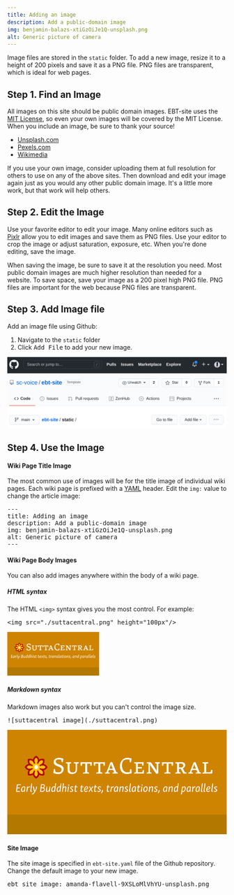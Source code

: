 ```yaml
---
title: Adding an image
description: Add a public-domain image
img: benjamin-balazs-xtiGzOiJe1Q-unsplash.png
alt: Generic picture of camera
---
```


Image files are stored in the <code>static</code> folder.
To add a new image, resize it to a height of 200 pixels and
save it as a PNG file. PNG files are transparent, which 
is ideal for web pages.

## Step 1. Find an Image 
All images on this site should be public domain images.
EBT-site uses the [MIT License](https://opensource.org/licenses/MIT),
so even your own images will be covered by the MIT License.
When you include an image, be sure to thank your source!

* [Unsplash.com](https://unsplash.com) 
* [Pexels.com](https://Pexels.com) 
* [Wikimedia](https://commons.wikimedia.org/wiki/Commons:Free_media_resources/Photography)

If you use your own image, consider uploading them at full
resolution for others to use on any of the above
sites. Then download and edit your image again just as you 
would any other public domain image. It's a little more work,
but that work will help others.

## Step 2. Edit the Image
Use your favorite editor to edit your image.
Many online editors  such as [Pixlr](https://pixlr.com) 
allow you to edit images and save them as PNG files.
Use your editor to crop the image or adjust saturation, exposure, etc. 
When you're done editing, save the image.

When saving the image, be sure to save it at the resolution you need.
Most public domain images are much higher resolution than needed for a website.
To save space, save your image as a 200 pixel high PNG file. 
PNG files are important for the web because PNG files are transparent.

## Step 3. Add Image file
Add an image file using Github: 

1. Navigate to the <code>static</code> folder
1. Click <kbd>Add File</kbd> to add your new image.

<p><img src="./github-add-image.png" width="600px"/></p>

## Step 4. Use the Image

#### Wiki Page Title Image
The most common use of images will be for 
the title image of individual wiki pages.
Each wiki page is prefixed with a 
[YAML](https://en.wikipedia.org/wiki/YAML)
header. Edit the `img:` value to change the article image:
<pre>
---
title: Adding an image
description: Add a public-domain image
img: benjamin-balazs-xtiGzOiJe1Q-unsplash.png
alt: Generic picture of camera
---
</pre>

#### Wiki Page Body Images
You can also add images anywhere within the body of a wiki page.


##### HTML syntax
The HTML `<img>` syntax gives you the most control.
For example:
<pre class="mb-2">
&lt;img src="./suttacentral.png" height="100px"/&gt;
</pre>

<img src="./suttacentral.png" height="100px"/>

##### Markdown syntax
Markdown images also work but you can't control the image size.

<pre>![suttacentral image](./suttacentral.png)</pre>
![suttacentral image](./suttacentral.png)

#### Site Image
The site image is specified in `ebt-site.yaml` file 
of the Github repository.
Change the default image to your new image.

<pre>
ebt_site_image: amanda-flavell-9XSLoMlVhYU-unsplash.png
</pre>

